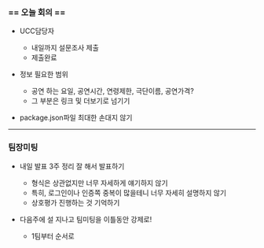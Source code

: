 ### == 오늘 회의 ==

- UCC담당자 
  - 내일까지 설문조사 제출
  - 제출완료

- 정보 필요한 범위
  - 공연 하는 요일, 공연시간, 연령제한, 극단이름, 공연가격?
  - 그 부분은 링크 및 더보기로 넘기기

- package.json파일 최대한 손대지 않기



---

### 팀장미팅

- 내일 발표 3주 정리 잘 해서 발표하기
  - 형식은 상관없지만 너무 자세하게 얘기하지 않기
  - 특히, 로그인이나 인증쪽 중복이 많을테니 너무 자세히 설명하지 않기
  - 상호평가 진행하는 것 기억하기

- 다음주에 설 지나고 팀미팅을 이틀동안 강제로!
  - 1팀부터 순서로

